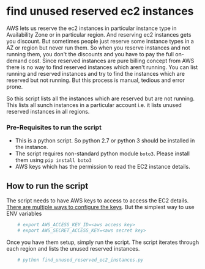 # find unused reserved ec2 instances

AWS lets us reserve the ec2 instances in particular instance type in Availability Zone or in particular region.
And reserving ec2 instances gets you discount. But sometimes people just reserve some instance types in a AZ or region
but never run them. So when you reserve instances and not running them, you don't the discounts and you have to pay the
full on-demand cost. Since reserved instances are pure billing concept from AWS there is no way to find reserved instances
which aren't running. You can list running and reserved instances and try to find the instances which are reserved but not
running. But this process is manual, tedious and error prone.

So this script lists all the instances which are reserved but are not running. This lists all sunch instances in a particular
account i.e. it lists unused reserved instances in all regions.

### Pre-Requisites to run the script

* This is a python script. So python 2.7 or python 3 should be installed in the instance.
* The script requires non-standard python module `boto3`. Please install them using `pip install boto3`
* AWS keys which has the permission to read the EC2 instance details.


## How to run the script

The script needs to have AWS keys to access to access the EC2 details. [There are multiple ways to configure the keys](https://boto3.readthedocs.io/en/latest/guide/configuration.html). But the simplest way to use ENV variables

```bash
    # export AWS_ACCESS_KEY_ID=<aws access key>
    # export AWS_SECRET_ACCESS_KEY=<aws secret key>
```

Once you have them setup, simply run the script. The script iterates through each region and lists the unused reserved instances.

```bash
    # python find_unused_reserved_ec2_instances.py
```
